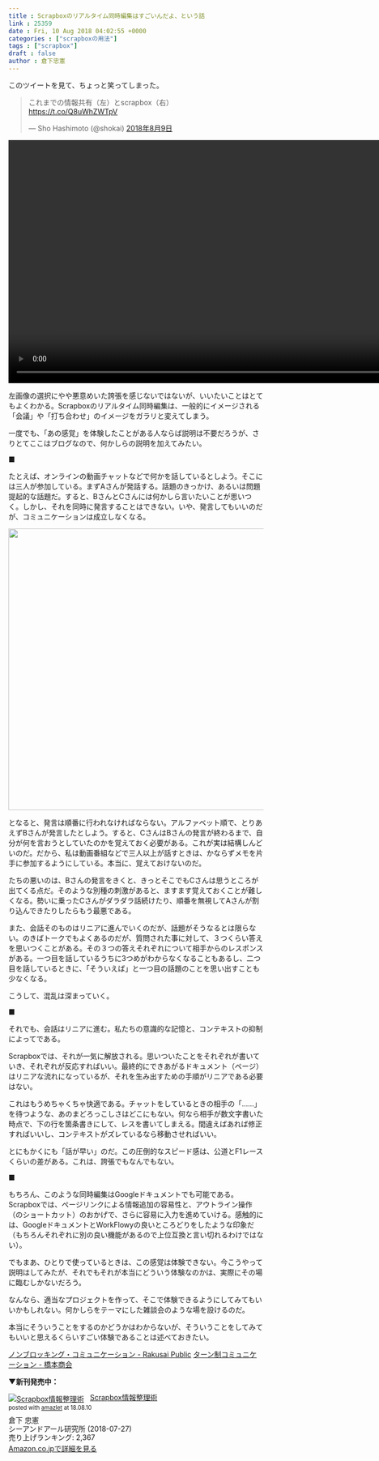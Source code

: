 ```yaml
---
title : Scrapboxのリアルタイム同時編集はすごいんだよ、という話
link : 25359
date : Fri, 10 Aug 2018 04:02:55 +0000
categories : ["scrapboxの用法"]
tags : ["scrapbox"]
draft : false
author : 倉下忠憲
---
```


このツイートを見て、ちょっと笑ってしまった。

<blockquote class="twitter-tweet" data-lang="ja"><p lang="ja" dir="ltr">これまでの情報共有（左）とscrapbox（右） <a href="https://t.co/Q8uWhZWTpV">https://t.co/Q8uWhZWTpV</a></p>&mdash; Sho Hashimoto (@shokai) <a href="https://twitter.com/shokai/status/1027455245138288641?ref_src=twsrc%5Etfw">2018年8月9日</a></blockquote>
<script async src="https://platform.twitter.com/widgets.js" charset="utf-8"></script>

<a href="https://gyazo.com/845079eaf074b55e0636d42501d12a7c"><video alt="Video from Gyazo" width="960" autoplay muted loop playsinline><source src="https://i.gyazo.com/845079eaf074b55e0636d42501d12a7c.mp4" type="video/mp4" /></video></a>

左画像の選択にやや悪意めいた誇張を感じないではないが、いいたいことはとてもよくわかる。Scrapboxのリアルタイム同時編集は、一般的にイメージされる「会議」や「打ち合わせ」のイメージをガラリと変えてしまう。


一度でも、「あの感覚」を体験したことがある人ならば説明は不要だろうが、さりとてここはブログなので、何かしらの説明を加えてみたい。

■

たとえば、オンラインの動画チャットなどで何かを話しているとしよう。そこには三人が参加している。まずAさんが発話する。話題のきっかけ、あるいは問題提起的な話題だ。すると、BさんとCさんには何かしら言いたいことが思いつく。しかし、それを同時に発言することはできない。いや、発言してもいいのだが、コミュニケーションは成立しなくなる。

<a href="https://rashita.net/blog/?attachment_id=25360" rel="attachment wp-att-25360"><img src="https://rashita.net/blog/wp-content/uploads/2018/08/screenshot-18.png" alt="" width="742" height="556" class="alignnone size-full wp-image-25360" /></a>

となると、発言は順番に行われなければならない。アルファベット順で、とりあえずBさんが発言したとしよう。すると、CさんはBさんの発言が終わるまで、自分が何を言おうとしていたのかを覚えておく必要がある。これが実は結構しんどいのだ。だから、私は動画番組などで三人以上が話すときは、かならずメモを片手に参加するようにしている。本当に、覚えておけないのだ。

たちの悪いのは、Bさんの発言をきくと、きっとそこでもCさんは思うところが出てくる点だ。そのような別種の刺激があると、ますます覚えておくことが難しくなる。勢いに乗ったCさんがダラダラ話続けたり、順番を無視してAさんが割り込んできたりしたらもう最悪である。

また、会話そのものはリニアに進んでいくのだが、話題がそうなるとは限らない。のきばトークでもよくあるのだが、質問された事に対して、３つくらい答えを思いつくことがある。その３つの答えそれぞれについて相手からのレスポンスがある。一つ目を話しているうちに3つめがわからなくなることもあるし、二つ目を話しているときに、「そういえば」と一つ目の話題のことを思い出すことも少なくなる。

こうして、混乱は深まっていく。

■

それでも、会話はリニアに進む。私たちの意識的な記憶と、コンテキストの抑制によってである。

Scrapboxでは、それが一気に解放される。思いついたことをそれぞれが書いていき、それぞれが反応すればいい。最終的にできあがるドキュメント（ページ）はリニアな流れになっているが、それを生み出すための手順がリニアである必要はない。

これはもうめちゃくちゃ快適である。チャットをしているときの相手の「……」を待つような、あのまどろっこしさはどこにもない。何なら相手が数文字書いた時点で、下の行を箇条書きにして、レスを書いてしまえる。間違えばあれば修正すればいいし、コンテキストがズレているなら移動させればいい。

とにもかくにも「話が早い」のだ。この圧倒的なスピード感は、公道とF1レースくらいの差がある。これは、誇張でもなんでもない。

■

もちろん、このような同時編集はGoogleドキュメントでも可能である。Scrapboxでは、ページリンクによる情報追加の容易性と、アウトライン操作（のショートカット）のおかげで、さらに容易に入力を進めていける。感触的には、GoogleドキュメントとWorkFlowyの良いところどりをしたような印象だ（もちろんそれぞれに別の良い機能があるので上位互換と言い切れるわけではない）。

でもまあ、ひとりで使っているときは、この感覚は体験できない。今こうやって説明はしてみたが、それでもそれが本当にどういう体験なのかは、実際にその場に臨むしかないだろう。

なんなら、適当なプロジェクトを作って、そこで体験できるようにしてみてもいいかもしれない。何かしらをテーマにした雑談会のような場を設けるのだ。

本当にそういうことをするのかどうかはわからないが、そういうことをしてみてもいいと思えるくらいすごい体験であることは述べておきたい。

<a href="https://scrapbox.io/rakusai/%E3%83%8E%E3%83%B3%E3%83%96%E3%83%AD%E3%83%83%E3%82%AD%E3%83%B3%E3%82%B0%E3%83%BB%E3%82%B3%E3%83%9F%E3%83%A5%E3%83%8B%E3%82%B1%E3%83%BC%E3%82%B7%E3%83%A7%E3%83%B3">ノンブロッキング・コミュニケーション - Rakusai Public</a>
<a href="https://scrapbox.io/shokai/%E3%82%BF%E3%83%BC%E3%83%B3%E5%88%B6%E3%82%B3%E3%83%9F%E3%83%A5%E3%83%8B%E3%82%B1%E3%83%BC%E3%82%B7%E3%83%A7%E3%83%B3">ターン制コミュニケーション - 橋本商会</a>

<strong>▼新刊発売中：</strong>

<div class="amazlet-box" style="margin-bottom:0px;"><div class="amazlet-image" style="float:left;margin:0px 12px 1px 0px;"><a href="http://www.amazon.co.jp/exec/obidos/ASIN/4863542526/rashita1000-22/ref=nosim/" name="amazletlink" target="_blank"><img src="https://images-fe.ssl-images-amazon.com/images/I/51L7tTg9PML._SL160_.jpg" alt="Scrapbox情報整理術" style="border: none;" /></a></div><div class="amazlet-info" style="line-height:120%; margin-bottom: 10px"><div class="amazlet-name" style="margin-bottom:10px;line-height:120%"><a href="http://www.amazon.co.jp/exec/obidos/ASIN/4863542526/rashita1000-22/ref=nosim/" name="amazletlink" target="_blank">Scrapbox情報整理術</a><div class="amazlet-powered-date" style="font-size:80%;margin-top:5px;line-height:120%">posted with <a href="http://www.amazlet.com/" title="amazlet" target="_blank">amazlet</a> at 18.08.10</div></div><div class="amazlet-detail">倉下 忠憲 <br />シーアンドアール研究所 (2018-07-27)<br />売り上げランキング: 2,367<br /></div><div class="amazlet-sub-info" style="float: left;"><div class="amazlet-link" style="margin-top: 5px"><a href="http://www.amazon.co.jp/exec/obidos/ASIN/4863542526/rashita1000-22/ref=nosim/" name="amazletlink" target="_blank">Amazon.co.jpで詳細を見る</a></div></div></div><div class="amazlet-footer" style="clear: left"></div></div>

